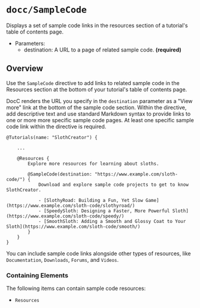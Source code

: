 # ``docc/SampleCode``

Displays a set of sample code links in the resources section of a tutorial's table of contents page.


- Parameters:
    - destination: A URL to a page of related sample code. **(required)**

## Overview

Use the `SampleCode` directive to add links to related sample code in the Resources section at the bottom of your tutorial's table of contents page.

DocC renders the URL you specify in the `destination` parameter as a "View more" link at the bottom of the sample code section. Within the directive, add descriptive text and use standard Markdown syntax to provide links to one or more more specific sample code pages. At least one specific sample code link within the directive is required.

```
@Tutorials(name: "SlothCreator") {
    
    ...
    
    @Resources {
        Explore more resources for learning about sloths.

        @SampleCode(destination: "https://www.example.com/sloth-code/") {
            Download and explore sample code projects to get to know SlothCreator.

            - [SlothyRoad: Building a Fun, Yet Slow Game](https://www.example.com/sloth-code/slothyroad/)
            - [SpeedySloth: Designing a Faster, More Powerful Sloth](https://www.example.com/sloth-code/speedy/)
            - [SmoothSloth: Adding a Smooth and Glossy Coat to Your Sloth](https://www.example.com/sloth-code/smooth/)
        }
    }
}
````

You can include sample code links alongside other types of resources, like ``Documentation``,  ``Downloads``, ``Forums``, and ``Videos``.

### Containing Elements

The following items can contain sample code resources:

* ``Resources``

<!-- Copyright (c) 2021 Apple Inc and the Swift Project authors. All Rights Reserved. -->
